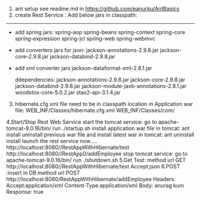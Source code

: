 1.  ant setup
   see readme.md in https://github.com/eanurku/AntBasics 
2. create Rest Service :
  Add below jars in classpath:
  -----------------------------  
* add spring jars:
    spring-aop
    spring-beans
    spring-context
    spring-core
    spring-expression
    spring-jcl
    spring-web
    spring-webmvc
* add converters jars for json:
    jackson-annotations-2.9.8.jar
    jackson-core-2.9.8.jar
    jackson-databind-2.9.8.jar

* add xml converter jars
    jackson-dataformat-xml-2.8.1.jar
    
    ddependencies:
    jackson-annotations-2.9.8.jar
    jackson-core-2.9.8.jar
    jackson-databind-2.9.8.jar
    jackson-module-jaxb-annotations-2.8.1.jar
    woodstox-core-5.0.2.jar
    stax2-api-3.1.4.jar

 
3. hibernate.cfg.xml file need to be in classpath location in Application war file:
    WEB_INF/Classes/hibernate.cfg.xml
    WEB_INF/Classes/com/

4.Start/Stop Rest Web  Service
    start the tomcat service:
        go to apache-tomcat-9.0.16/bin/
        run ./startup.sh
    install application war file in tomcat:
        ant  install
    uninstall previous war file and install latest war in tomcat:
        ant uninstall install
    launch the rest service now.....
        http://localhost:8080//RestAppWithHibernate/test
        http://localhost:8080//RestApp0/addEmployee
    stop tomcat service:
        go to apache-tomcat-9.0.16/bin/
        run ./shutdown.sh
5.Get Test:
    method url
    GET     http://localhost:8080//RestAppWithHibernate/test
    Accept:json
6.POST :insert in DB
    method url
    POST    http://localhost:8080/RestAppWithHibernate/addEmployee
    Headers:
    Accept:application/xml
    Content-Type:application/xml
    Body:
    <Employee>
    	<firstname>anurag</firstname>
    	<lastname>kum</lastname>
    </Employee>
    Response:
    <Boolean>true</Boolean>